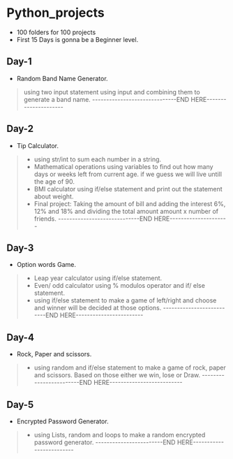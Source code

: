 # Python_projects


- 100 folders for 100 projects
- First 15 Days is gonna be a Beginner level.

## Day-1
- Random Band Name Generator.
> using two input statement using input and combining them to generate a band name.
> ------------------------------END HERE---------------------

## Day-2
- Tip Calculator.
> - using str/int to sum each number in a string.
> - Mathematical operations using variables to find out how many days or weeks left from current age. if we guess we will live untill the age of 90.
> - BMI calculator using if/else statement and print out the statement about weight.
> - Final project: Taking the amount of bill and adding the interest 6%, 12% and 18% and dividing the total amount amount x number of friends.
> -----------------------------END HERE---------------------

## Day-3
- Option words Game.
> - Leap year calculator using if/else statement.
> - Even/ odd calculator using % modulos operator and if/ else statement.
> - using if/else statement to make a game of left/right and choose and winner will be decided at those options. 
> --------------------------END HERE------------------------

## Day-4
- Rock, Paper and scissors.
> - using random and if/else statement to make a game of rock, paper and scissors. Based on those either we win, lose or Draw.
> ------------------------END HERE--------------------------

## Day-5
- Encrypted Password Generator.
> - using Lists, random and loops to make a random encrypted password generator.
> ------------------------END HERE-------------------------
